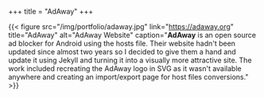 +++
title = "AdAway"
+++

{{< figure src="/img/portfolio/adaway.jpg" link="https://adaway.org" title="AdAway" alt="AdAway Website" caption="**AdAway** is an open source ad blocker for Android using the hosts file. Their website hadn't been updated since almost two years so I decided to give them a hand and update it using Jekyll and turning it into a visually more attractive site. The work included recreating the AdAway logo in SVG as it wasn't available anywhere and creating an import/export page for host files conversions." >}}
